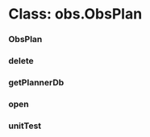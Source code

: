 # Class: obs.ObsPlan

### ObsPlan




### delete




### getPlannerDb




### open




### unitTest




